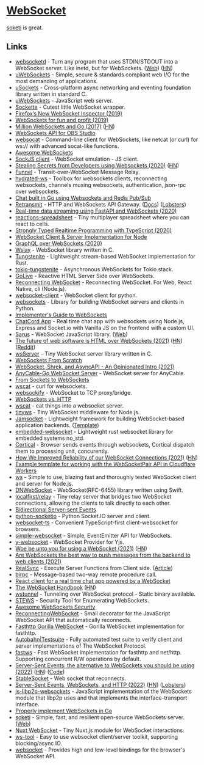 # [WebSocket](https://en.wikipedia.org/wiki/WebSocket)

[soketi](https://github.com/soketi/soketi) is great.

## Links

- [websocketd](https://github.com/joewalnes/websocketd) - Turn any program that uses STDIN/STDOUT into a WebSocket server. Like inetd, but for WebSockets. ([Web](http://websocketd.com/)) ([HN](https://news.ycombinator.com/item?id=29656456))
- [µWebSockets](https://github.com/uNetworking/uWebSockets) - Simple, secure & standards compliant web I/O for the most demanding of applications.
- [µSockets](https://github.com/uNetworking/uSockets) - Cross-platform async networking and eventing foundation library written in standard C.
- [µWebSockets](https://github.com/uNetworking/uWebSockets.js) - JavaScript web server.
- [Sockette](https://github.com/lukeed/sockette) - Cutest little WebSocket wrapper.
- [Firefox’s New WebSocket Inspector (2019)](https://hacks.mozilla.org/2019/10/firefoxs-new-websocket-inspector/)
- [WebSockets for fun and profit (2019)](https://stackoverflow.blog/2019/12/18/websockets-for-fun-and-profit/)
- [Million WebSockets and Go (2017)](https://gbws.io/articles/million-websocket-and-go/) ([HN](https://news.ycombinator.com/item?id=21865715))
- [WebSockets API for OBS Studio](https://github.com/Palakis/obs-websocket)
- [websocat](https://github.com/vi/websocat) - Command-line client for WebSockets, like netcat (or curl) for ws:// with advanced socat-like functions.
- [Awesome WebSockets](https://github.com/facundofarias/awesome-websockets)
- [SockJS client](https://github.com/sockjs/sockjs-client) - WebSocket emulation - JS client.
- [Stealing Secrets from Developers using Websockets (2020)](https://medium.com/@stestagg/stealing-secrets-from-developers-using-websockets-254f98d577a0) ([HN](https://news.ycombinator.com/item?id=23256458))
- [Funnel](https://github.com/lambdaisland/funnel) - Transit-over-WebSocket Message Relay.
- [hydrated-ws](https://github.com/dcharbonnier/hydrated-ws) - Toolbox for websockets clients, reconnecting websockets, channels muxing websockets, authentication, json-rpc over websockets.
- [Chat built in Go using Websockets and Redis Pub/Sub](https://github.com/leartgjoni/go-chat-api)
- [Retransmit](https://github.com/retransmit/prism) - HTTP and WebSockets API Gateway. ([Docs](https://retransmit.io/docs/)) ([Lobsters](https://lobste.rs/s/5sm4io/http_websocket_api_gateway))
- [Real-time data streaming using FastAPI and WebSockets (2020)](https://stribny.name/blog/2020/07/real-time-data-streaming-using-fastapi-and-websockets)
- [reactions-spreadsheet](https://github.com/osnr/reactions-spreadsheet) - Tiny multiplayer spreadsheet where you can react to cells.
- [Strongly Typed Realtime Programming with TypeScript (2020)](https://www.stackbuilders.com/news/strongly-typed-realtime-programming-with-typescript)
- [WebSocket Client & Server Implementation for Node](https://github.com/theturtle32/WebSocket-Node)
- [GraphQL over WebSockets (2020)](https://the-guild.dev/blog/graphql-over-websockets)
- [Wslay](https://github.com/tatsuhiro-t/wslay) - WebSocket library written in C.
- [Tungstenite](https://github.com/snapview/tungstenite-rs) - Lightweight stream-based WebSocket implementation for Rust.
- [tokio-tungstenite](https://github.com/snapview/tokio-tungstenite) - Asynchronous WebSockets for Tokio stack.
- [GoLive](https://github.com/brendonferreira/golive) - Reactive HTML Server Side over WebSockets.
- [Reconnecting WebSocket](https://github.com/pladaria/reconnecting-websocket) - Reconnecting WebSocket. For Web, React Native, cli (Node.js).
- [websocket-client](https://github.com/websocket-client/websocket-client) - WebSocket client for python.
- [websockets](https://github.com/aaugustin/websockets) - Library for building WebSocket servers and clients in Python.
- [Implementer's Guide to WebSockets](https://cookie.engineer/weblog/articles/implementers-guide-to-websockets.html)
- [ChatCord App](https://github.com/bradtraversy/chatcord) - Real time chat app with websockets using Node.js, Express and Socket.io with Vanilla JS on the frontend with a custom UI.
- [Sarus](https://github.com/anephenix/sarus) - WebSocket JavaScript library. ([Web](https://sarus.anephenix.com/))
- [The future of web software is HTML over WebSockets (2021)](https://alistapart.com/article/the-future-of-web-software-is-html-over-websockets/) ([HN](https://news.ycombinator.com/item?id=26265999)) ([Reddit](https://www.reddit.com/r/coding/comments/lsq2dw/the_future_of_web_software_is_html_over_websockets/))
- [wsServer](https://github.com/Theldus/wsServer) - Tiny WebSocket server library written in C.
- [WebSockets From Scratch](https://github.com/pusher/websockets-from-scratch-tutorial)
- [WebSocket, Shrek, and AsyncAPI - An Opinionated Intro (2021)](https://www.asyncapi.com/blog/websocket-part1)
- [AnyCable-Go WebSocket Server](https://github.com/anycable/anycable-go) - WebSocket server for AnyCable.
- [From Sockets to WebSockets](https://github.com/susam/lab/tree/master/web/sockets)
- [wscat](https://github.com/emulbreh/wscat) - curl for websockets.
- [websockify](https://github.com/novnc/websockify) - WebSocket to TCP proxy/bridge.
- [WebSockets vs. HTTP](https://ably.com/topic/websockets-vs-http)
- [wscat](https://github.com/schollz/wscat) - cat things into a websocket server.
- [tinyws](https://github.com/tinyhttp/tinyws) - Tiny WebSocket middleware for Node.js.
- [Jamsocket](https://github.com/jamsocket/jamsocket) - Lightweight framework for building WebSocket-based application backends. ([Template](https://github.com/jamsocket/service-template))
- [embedded-websocket](https://github.com/ninjasource/embedded-websocket) - Lightweight rust websocket library for embedded systems no_std.
- [Cortical](https://github.com/owulveryck/cortical) - Browser sends events through websockets, Cortical dispatch them to processing unit, concurently.
- [How We Improved Reliability of our WebSocket Connections (2021)](https://making.close.com/posts/reliable-websockets/) ([HN](https://news.ycombinator.com/item?id=29026740))
- [Example template for working with the WebSocketPair API in Cloudflare Workers](https://github.com/cloudflare/websocket-template)
- [ws](https://github.com/websockets/ws) - Simple to use, blazing fast and thoroughly tested WebSocket client and server for Node.js.
- [DNWebSocket](https://github.com/GlebRadchenko/DNWebSocket) - WebSocket(RFC-6455) library written using Swift.
- [localfirst/relay](https://github.com/local-first-web/relay) - Tiny relay server that bridges two WebSocket connections, allowing the clients to talk directly to each other.
- [Bidirectional Server-sent Events](https://github.com/WebReflection/bidi-sse)
- [python-socketio](https://github.com/miguelgrinberg/python-socketio) - Python Socket.IO server and client.
- [websocket-ts](https://github.com/jjxxs/websocket-ts) - Convenient TypeScript-first client-websocket for browsers.
- [simple-websocket](https://github.com/feross/simple-websocket) - Simple, EventEmitter API for WebSockets.
- [y-websocket](https://github.com/yjs/y-websocket) - WebSocket Provider for Yjs.
- [Woe be unto you for using a WebSocket (2021)](http://www.adama-lang.org/blog/woe-of-websocket/) ([HN](https://news.ycombinator.com/item?id=29651447))
- [Are WebSockets the best way to push messages from the backend to web clients (2021)](https://twitter.com/bernhardsson/status/1473784120136421384)
- [RealSync](https://github.com/xencodes/realsync) - Execute Server Functions from Client side. ([Article](https://xen.codes/execute-async-server-function-from-client-side))
- [birpc](https://github.com/antfu/birpc) - Message-based two-way remote procedure call.
- [React client for a real time chat app powered by a WebSocket](https://github.com/alexkrkn/lambda-websocket-client)
- [The WebSocket Handbook](https://ably.com/blog/introducing-the-websocket-handbook) ([HN](https://news.ycombinator.com/item?id=29893242))
- [wstunnel](https://github.com/erebe/wstunnel) - Tunneling over WebSocket protocol - Static binary available.
- [STEWS](https://github.com/PalindromeLabs/STEWS) - Security Tool for Enumerating WebSockets.
- [Awesome WebSockets Security](https://github.com/PalindromeLabs/awesome-websocket-security)
- [ReconnectingWebSocket](https://github.com/joewalnes/reconnecting-websocket) - Small decorator for the JavaScript WebSocket API that automatically reconnects.
- [Fasthttp Gorilla WebSocket](https://github.com/fasthttp/websocket) - Gorilla WebSocket implementation for fasthttp.
- [Autobahn|Testsuite](https://github.com/crossbario/autobahn-testsuite) - Fully automated test suite to verify client and server implementations of The WebSocket Protocol.
- [fastws](https://github.com/dgrr/fastws) - Fast WebSocket implementation for fasthttp and net/http. Supporting concurrent R/W operations by default.
- [Server-Sent Events: the alternative to WebSockets you should be using (2022)](https://germano.dev/sse-websockets/) ([HN](https://news.ycombinator.com/item?id=30312897)) ([Code](https://github.com/tyrion/sse-websockets-demo))
- [StableSocket](https://github.com/github/stable-socket) - Web socket that reconnects.
- [Server-Sent Events, WebSockets, and HTTP (2022)](https://www.mnot.net/blog/2022/02/20/websockets) ([HN](https://news.ycombinator.com/item?id=30403438)) ([Lobsters](https://lobste.rs/s/x5w6zl/server_sent_events_websockets_http))
- [js-libp2p-websockets](https://github.com/libp2p/js-libp2p-websockets) - JavaScript implementation of the WebSockets module that libp2p uses and that implements the interface-transport interface.
- [Properly implement WebSockets in Go](https://www.reddit.com/r/golang/comments/td5m22/properly_implement_websockets_with_gokit/)
- [soketi](https://github.com/soketi/soketi) - Simple, fast, and resilient open-source WebSockets server. ([Web](https://soketi.app/))
- [Nuxt WebSocket](https://github.com/deepsourcelabs/nuxt-websocket) - Tiny Nuxt.js module for WebSocket interactions.
- [ws-tool](https://github.com/PrivateRookie/ws-tool) - Easy to use websocket client/server toolkit, supporting blocking/async IO.
- [websocket](https://github.com/gopherjs/websocket) - Provides high and low-level bindings for the browser's WebSocket API.